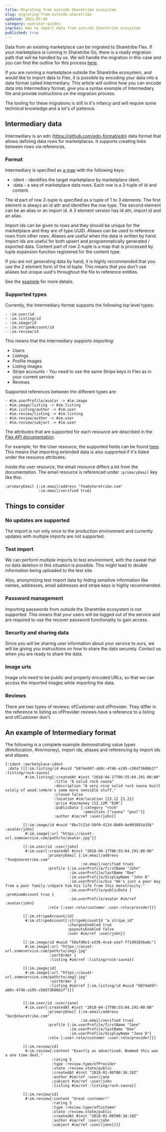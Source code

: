 ```yaml
---
title: Migrating from outside Sharetribe ecosystem
slug: migrating-from-outside-sharetribe
updated: 2021-07-09
category: operator-guides
ingress: How to import data from outside Sharetribe ecosystem
published: true
---
```


Data from an existing marketplace can be migrated to Sharetribe Flex. If your
marketplace is running in Sharetribe Go, there is a ready migration path
that will be handled by us. We will handle the migration in this case
and you can find the outline for this process
[here](https://www.sharetribe.com/docs/operator-guides/go-to-flex-migration/).

If you are running a marketplace outside the Sharetribe ecosystem, and
would like to import data to Flex, it is possible by encoding your data
into a data format called Intermediary. This article will outline how
you can encode data into Intermediary format, give you a syntax example
of Intermediary file and provide instructions on the migration process.

The tooling for these migrations is still in it's infancy and will
require some technical knowledge and a lot's of patience.

## Intermediary data

Intermediary is an edn (https://github.com/edn-format/edn) data format
that allows defining data rows for marketplaces. It supports creating
links between rows via references.

### Format

Intermediary is specified as
[a map](https://clojure.org/reference/data_structures#Maps) with the
following keys:

- :ident - identifies the target marketplace by marketplace ident,
- :data - a seq of marketplace data rows. Each row is a 2-tuple of id
  and content.

The id part of row 2-tuple is specified as a tuple of 1 to 3 elements.
The first element is always an id attr and identifies the row type. The
second element can be an alias or an import id. A 3 element version has
id attr, import id and an alias.

Import ids can be given to rows and they should be unique for the
marketplace and they are of type UUID. Aliases can be used to reference
rows from other rows. Aliases are useful when the data is written by
hand. Import ids are useful for both upsert and programmatically
generated / exported data. Content part of row 2-tuple is a map that is
processed by tuple expansion function registered for the content type.

If you are not generating data by hand, it is highly recommended that
you use the 2 element form of the id tuple. This means that you don't
use aliases but unique uuid's throughout the file to reference entities.

See the [example](#an-example-of-intermediary-format) for more details.

### Supported types

Currently, the Intermediary format supports the following top level
types:

```
- :im.user/id
- :im.listing/id
- :im.image/id
- :im.stripeAccount/id
- :im.review/id
```

This means that the Intermediary supports importing:

- Users
- Listings
- Profile images
- Listing images
- Stripe accounts - You need to use the same Stripe keys in Flex as in
  your current service
- Reviews

Supported references between the different types are:

```
- #im.userProfile/avatar -> #im.image
- #im.image/listing -> #im.listing
- #im.listing/author -> #im.user
- #im.review/listing -> #im.listing
- #im.review/author -> #im.user
- #im.review/subject -> #im.user
```

The attributes that are supported for each resource are described in the
[Flex API documentation](https://www.sharetribe.com/api-reference/).

For example, for the User resource, the supported fields can be found
[here](https://www.sharetribe.com/api-reference/marketplace.html#current-user).
This means that importing extended data is also supported if it's listed
under the resource attributes.

Inside the user resource, the email resource differs a bit from the
documentation. The email resource is referenced under `:primaryEmail` key
like this:

```
:primaryEmail {:im.email/address "foo@sharetribe.com"
               :im.email/verified true}
```

## Things to consider

### No updates are supported

The import is run only once to the production environment and currently
updates with multiple imports are not supported.

### Test import

We can perform multiple imports to test environment, with the caveat
that no data deletion in this situation is possible. This might lead to
double information being uploaded to the test site.

Also, anonymizing test import data by hiding sensitive information like
names, addresses, email addresses and stripe keys is highly recommended.

### Password management

Importing passwords from outside the Sharetribe ecosystem is not
supported. This means that your users will be logged out of the service
and are required to use the recover password functionality to gain
access.

### Security and sharing data

Since you will be sharing user information about your service to ours,
we will be giving you instructions on how to share the data securely.
Contact us when you are ready to share the data.

### Image urls

Image urls need to be public and properly encoded URLs, so that we can
access the imported images while importing the data.

### Reviews

There are two types of reviews: ofCustomer and ofProvider. They differ
in the reference to listing as ofProvider reviews have a reference to a
listing and ofCustomer don't.

## An example of Intermediary format

The following is a complete example demonstrating value types
(#im/location, #im/money), import ids, aliases and referencing by import
ids and aliases.

```
{:ident :marketplace-ident
 :data [[[:im.listing/id #uuid "b074e697-ab0c-4746-a195-c58d73606b1f" :listing/rock-sauna]
         #:im.listing{:createdAt #inst "2018-04-17T06:55:04.291-00:00"
                      :title "A solid rock sauna"
                      :description "A very nice solid rock sauna built solely of wood.\nHere's some more sensible stuff."
                      :closed false
                      :location #im/location [23.12 21.21]
                      :price #im/money [12.12M "EUR"]
                      :publicData {:category "rock"
                                   :amenities ["sauna" "pool"]}
                      :author #im/ref :user/john}]

        [[:im.image/id #uuid "8bc7c21d-58f0-412d-8b89-be993893a356" :avatar/john]
         #:im.image{:url "https://asset-url.someservice.com/path/to/avatar.jpg"}]

        [[:im.user/id :user/john]
         #:im.user{:createdAt #inst "2018-04-17T06:55:04.291-00:00"
                   :primaryEmail {:im.email/address "foo@sharetribe.com"
                                  :im.email/verified true}
                   :profile {:im.userProfile/firstName "John"
                             :im.userProfile/lastName "Doe"
                             :im.userProfile/displayName "John D"
                             :im.userProfile/bio "He's just a poor boy from a poor family.\nSpare him his life from this monstrosity."
                             :im.userProfile/publicData { :premiumAccount true }
                             :im.userProfile/avatar #im/ref :avatar/john}
                   :role [:user.role/customer :user.role/provider]}]

        [[:im.stripeAccount/id]
         #:im.stripeAccount{:stripeAccountId "a_stripe_id"
                            :chargesEnabled true
                            :payoutsEnabled false
                            :user #im/ref :user/john}]

        [[:im.image/id #uuid "58afd8e1-e336-4ca4-a1e7-ff1d91856a6c"]
         #:im.image{:url "https://asset-url.someservice.com/path/to/img1.jpg"
                    :sortOrder 1
                    :listing #im/ref :listing/rock-sauna}]

        [[:im.image/id]
         #:im.image{:url "https://asset-url.someservice.com/path/to/img2.jpg"
                    :sortOrder 2
                    :listing #im/ref [:im.listing/id #uuid "b074e697-ab0c-4746-a195-c58d73606b1f"]}]


        [[:im.user/id :user/jane]
         #:im.user{:createdAt #inst "2018-04-17T06:55:04.291-00:00"
                   :primaryEmail {:im.email/address "bar@sharetribe.com"
                                  :im.email/verified true}
                   :profile {:im.userProfile/firstName "Jane"
                             :im.userProfile/lastName "Doe"
                             :im.userProfile/displayName "Jane D"}
                   :role [:user.role/customer :user.role/provider]}]

        [[:im.review/id]
         #:im.review{:content "Exactly as advertised. Bummed this was a one time deal."
                     :rating 5
                     :type :review.type/ofProvider
                     :state :review.state/public
                     :createdAt #inst "2018-01-06T00:10:10Z"
                     :author #im/ref :user/jane
                     :subject #im/ref :user/john
                     :listing #im/ref :listing/rock-sauna}]

        [[:im.review/id]
         #:im.review{:content "Great customer!"
                     :rating 5
                     :type :review.type/ofCustomer
                     :state :review.state/public
                     :createdAt #inst "2018-01-06T00:10:10Z"
                     :author #im/ref :user/john
                     :subject #im/ref :user/jane}]]}
```
